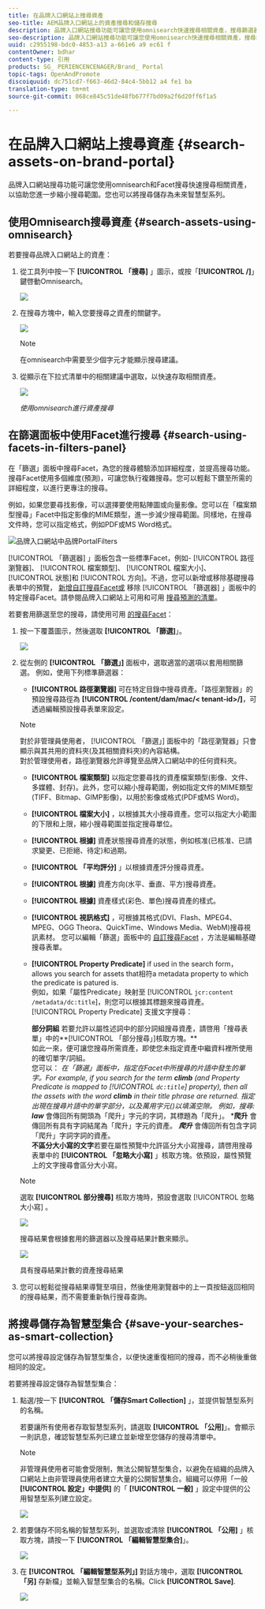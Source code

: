 ```yaml
---
title: 在品牌入口網站上搜尋資產
seo-title: AEM品牌入口網站上的資產搜尋和儲存搜尋
description: 品牌入口網站搜尋功能可讓您使用omnisearch快速搜尋相關資產，搜尋篩選器可協助您進一步縮小搜尋範圍。將搜尋儲存為未來智慧型系列。
seo-description: 品牌入口網站搜尋功能可讓您使用omnisearch快速搜尋相關資產，搜尋篩選器可協助您進一步縮小搜尋範圍。將搜尋儲存為未來智慧型系列。
uuid: c2955198-bdc0-4853-a13 a-661e6 a9 ec61 f
contentOwner: bdhar
content-type: 引用
products: SG_ PERIENCENCENAGER/Brand_ Portal
topic-tags: OpenAndPromote
discoiquuid: dc751cd7-f663-46d2-84c4-5bb12 a4 fe1 ba
translation-type: tm+mt
source-git-commit: 068ce845c51de48fb677f7bd09a2f6d20ff6f1a5

---
```



# 在品牌入口網站上搜尋資產 {#search-assets-on-brand-portal}

品牌入口網站搜尋功能可讓您使用omnisearch和Facet搜尋快速搜尋相關資產，以協助您進一步縮小搜尋範圍。您也可以將搜尋儲存為未來智慧型系列。

## 使用Omnisearch搜尋資產 {#search-assets-using-omnisearch}

若要搜尋品牌入口網站上的資產：

1. 從工具列中按一下 **[!UICONTROL 「搜尋]** 」圖示，或按「**[!UICONTROL /]**」鍵啓動Omnisearch。

   ![](assets/omnisearchicon-1.png)

2. 在搜尋方塊中，輸入您要搜尋之資產的關鍵字。

   ![](assets/omnisearch.png)

   >[!NOTE]
   >
   >在omnisearch中需要至少個字元才能顯示搜尋建議。

3. 從顯示在下拉式清單中的相關建議中選取，以快速存取相關資產。

   ![](assets/assets-search-result.png)

   *使用omnisearch進行資產搜尋*

## 在篩選面板中使用Facet進行搜尋 {#search-using-facets-in-filters-panel}

在「篩選」面板中搜尋Facet，為您的搜尋體驗添加詳細程度，並提高搜尋功能。搜尋Facet使用多個維度(預測)，可讓您執行複雜搜尋。您可以輕鬆下鑽至所需的詳細程度，以進行更專注的搜尋。

例如，如果您要尋找影像，可以選擇要使用點陣圖或向量影像。您可以在「檔案類型搜尋」Facet中指定影像的MIME類型，進一步減少搜尋範圍。同樣地，在搜尋文件時，您可以指定格式，例如PDF或MS Word格式。

![品牌入口網站中品牌PortalFilters](assets/file-type-search.png "面板中的篩選器面板")

[!UICONTROL 「篩選器] 」面板包含一些標準Facet，例如- [!UICONTROL 路徑瀏覽器]、 [!UICONTROL 檔案類型]、 [!UICONTROL 檔案大小]、 [!UICONTROL 狀態]和 [!UICONTROL 方向]。不過，您可以新增或移除基礎搜尋表單中的預覽， [新增自訂搜尋Facet或](../using/brand-portal-search-facets.md) 移除 [!UICONTROL 「篩選器] 」面板中的特定搜尋Facet。請參閱品牌入口網站上可用和可用 [搜尋預測的清單](../using/brand-portal-search-facets.md#list-of-search-predicates)。

若要套用篩選至您的搜尋，請使用可用 [的搜尋Facet](../using/brand-portal-search-facets.md)：

1. 按一下覆蓋圖示，然後選取 **[!UICONTROL 「篩選]**」。

   ![](assets/selectorrail.png)

2. 從左側的 **[!UICONTROL 「篩選」]** 面板中，選取適當的選項以套用相關篩選。
例如，使用下列標準篩選器：

   * **[!UICONTROL 路徑瀏覽器]** 可在特定目錄中搜尋資產。「路徑瀏覽器」的預設搜尋路徑為 **[!UICONTROL /content/dam/mac/&lt; tenant-id&gt;/]**，可透過編輯預設搜尋表單來設定。
   >[!NOTE]
   >
   >對於非管理員使用者， [!UICONTROL 「篩選」] 面板中的「路徑瀏覽器」只會顯示與其共用的資料夾(及其相關資料夾)的內容結構。\
   >對於管理使用者，路徑瀏覽器允許導覽至品牌入口網站中的任何資料夾。

   * **[!UICONTROL 檔案類型]** 以指定您要尋找的資產檔案類型(影像、文件、多媒體、封存)。此外，您可以縮小搜尋範圍，例如指定文件的MIME類型(TIFF、Bitmap、GIMP影像)，以用於影像或格式(PDF或MS Word)。
   * **[!UICONTROL 檔案大小]** ，以根據其大小搜尋資產。您可以指定大小範圍的下限和上限，縮小搜尋範圍並指定搜尋單位。
   * **[!UICONTROL 根據]** 資產狀態搜尋資產的狀態，例如核准(已核准、已請求變更、已拒絕、待定)和過期。
   * **[!UICONTROL 「平均評分]** 」以根據資產評分搜尋資產。
   * **[!UICONTROL 根據]** 資產方向(水平、垂直、平方)搜尋資產。
   * **[!UICONTROL 根據]** 資產樣式(彩色、單色)搜尋資產的樣式。
   * **[!UICONTROL 視訊格式]** ，可根據其格式(DVI、Flash、MPEG4、MPEG、OGG Theora、QuickTime、Windows Media、WebM)搜尋視訊素材。
   您可以編輯「篩選」面板中的 [自訂搜尋Facet](../using/brand-portal-search-facets.md) ，方法是編輯基礎搜尋表單。

   * **[!UICONTROL Property Predicate]** if used in the search form，allows you search for assets that相符a metadata property to which the predicate is patured is.\
      例如，如果「屬性Predicate」映射至 [!UICONTROL `jcr:content /metadata/dc:title`]，則您可以根據其標題來搜尋資產。\
      [!UICONTROL Property Predicate] 支援文字搜尋：

      **部分詞組**
若要允許以屬性述詞中的部分詞組搜尋資產，請啓用「搜尋表單」中的**[!UICONTROL 「部分搜尋」]核取方塊。**\
      如此一來，便可讓您搜尋所需資產，即使您未指定資產中繼資料裡所使用的確切單字/詞組。\
      您可以：
*在「篩選」面板中，指定在Facet中所搜尋的片語中發生的單字。For example, if you search for the term **climb** (and Property Predicate is mapped to [!UICONTROL `dc:title`] property), then all the assets with the word **climb** in their title phrase are returned.
*指定出現在搜尋片語中的單字部分，以及萬用字元(*)以填滿空隙。
例如，搜尋:
      **law*** 會傳回所有開頭為「爬升」字元的字詞，其標題為「爬升」。
      ***爬升** 會傳回所有具有字詞結尾為「爬升」字元的資產。
      ***爬升*** 會傳回所有包含字詞「爬升」字詞字詞的資產。\
      **不區分大小寫的文字**&#x200B;若要在屬性預覽中允許區分大小寫搜尋，請啓用搜尋表單中的 **[!UICONTROL 「忽略大小寫]** 」核取方塊。依預設，屬性預覽上的文字搜尋會區分大小寫。
   >[!NOTE]
   >
   >選取 **[!UICONTROL 部分搜尋]** 核取方塊時，預設會選取 [!UICONTROL 忽略大小寫] 。

   ![](assets/wildcard-prop-1.png)

   搜尋結果會根據套用的篩選器以及搜尋結果計數來顯示。

   ![](assets/omnisearch-with-filters.png)

   具有搜尋結果計數的資產搜尋結果

3. 您可以輕鬆從搜尋結果導覽至項目，然後使用瀏覽器中的上一頁按鈕返回相同的搜尋結果，而不需要重新執行搜尋查詢。

## 將搜尋儲存為智慧型集合 {#save-your-searches-as-smart-collection}

您可以將搜尋設定儲存為智慧型集合，以便快速重復相同的搜尋，而不必稍後重做相同的設定。

若要將搜尋設定儲存為智慧型集合：

1. 點選/按一下 **[!UICONTROL 「儲存Smart Collection]** 」，並提供智慧型系列的名稱。

   若要讓所有使用者存取智慧型系列，請選取 **[!UICONTROL 「公用]**」。會顯示一則訊息，確認智慧型系列已建立並新增至您儲存的搜尋清單中。

   >[!NOTE]
   >
   >非管理員使用者可能會受限制，無法公開智慧型集合，以避免在組織的品牌入口網站上由非管理員使用者建立大量的公開智慧集合。組織可以停用「一般 **[!UICONTROL 設定」中提供]** 的「 **[!UICONTROL 一般]** 」設定中提供的公用智慧型系列建立設定。

   ![](assets/save_smartcollectionui.png)

2. 若要儲存不同名稱的智慧型系列，並選取或清除 **[!UICONTROL 「公用]** 」核取方塊，請按一下 **[!UICONTROL 「編輯智慧型集合]**」。

   ![](assets/edit_smartcollection.png)

3. 在 **[!UICONTROL 「編輯智慧型系列」]** 對話方塊中，選取 **[!UICONTROL 「另]** 存新檔」並輸入智慧型集合的名稱。Click **[!UICONTROL Save]**.

   ![](assets/saveas_smartsearch.png)
